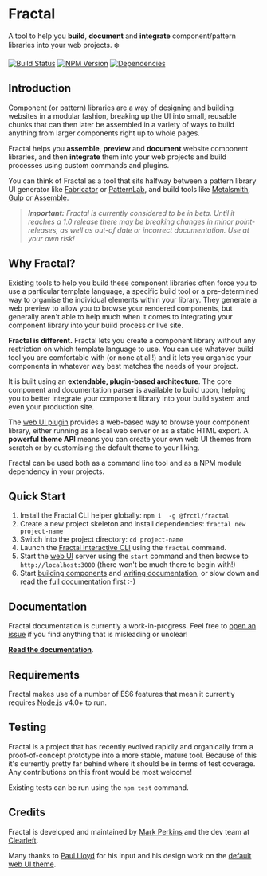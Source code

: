 # Fractal

A tool to help you **build**, **document** and **integrate** component/pattern libraries into your web projects. :snowflake:

[![Build Status](https://img.shields.io/travis/frctl/fractal.svg?style=flat-square)](https://travis-ci.org/frctl/fractal)
[![NPM Version](https://img.shields.io/npm/v/@frctl/fractal.svg?style=flat-square)](https://www.npmjs.com/package/@frctl/fractal)
[![Dependencies](https://img.shields.io/david/frctl/fractal.svg?style=flat-square)](https://david-dm.org/frctl/fractal)


## Introduction

Component (or pattern) libraries are a way of designing and building websites in a modular fashion, breaking up the UI into small, reusable chunks that can then later be assembled in a variety of ways to build anything from larger components right up to whole pages.

Fractal helps you **assemble**, **preview** and **document** website component libraries, and then **integrate** them into your web projects and build processes using custom commands and plugins.

You can think of Fractal as a tool that sits halfway between a pattern library UI generator like [Fabricator](https://fbrctr.github.io) or [PatternLab](http://patternlab.io), and build tools like [Metalsmith](http://metalsmith.io), [Gulp](http://gulpjs.com) or [Assemble](https://github.com/assemble/assemble/).

> _**Important:** Fractal is currently considered to be in beta. Until it reaches a 1.0 release there may be breaking changes in minor point-releases, as well as out-of date or incorrect documentation. Use at your own risk!_

## Why Fractal?

Existing tools to help you build these component libraries often force you to use a particular template language, a specific build tool or a pre-determined way to organise the individual elements within your library. They generate a web preview to allow you to browse your rendered components, but generally aren't able to help much when it comes to integrating your component library into your build process or live site.

**Fractal is different.** Fractal lets you create a component library without any restriction on which template language to use. You can use whatever build tool you are comfortable with (or none at all!) and it lets you organise your components in whatever way best matches the needs of your project.

It is built using an **extendable, plugin-based architecture**. The core component and documentation parser is available to build upon, helping you to better integrate your component library into your build system and even your production site.

The [web UI plugin](/docs/web/overview.md) provides a web-based way to browse your component library, either running as a local web server or as a static HTML export. A **powerful theme API** means you can create your own web UI themes from scratch or by customising the default theme to your liking.

Fractal can be used both as a command line tool and as a NPM module dependency in your projects.

## Quick Start

1. Install the Fractal CLI helper globally: `npm i  -g @frctl/fractal`
2. Create a new project skeleton and install dependencies: `fractal new project-name`
3. Switch into the project directory: `cd project-name`
4. Launch the [Fractal interactive CLI](/docs/commands.md) using the `fractal` command.
5. Start the [web UI](/docs/web/overview.md) server using the `start` command and then browse to `http://localhost:3000` (there won't be much there to begin with!)
6. Start [building components](/docs/guides/creating-components.md) and [writing documentation](/docs/documentation/overview.md), or slow down and read the [full documentation](/docs/README.md) first :-)

## Documentation

Fractal documentation is currently a work-in-progress. Feel free to [open an issue](https://github.com/frctl/fractal/issues) if you find anything that is misleading or unclear!

[**Read the documentation**](/docs/README.md).

## Requirements

Fractal makes use of a number of ES6 features that mean it currently requires [Node.js](https://nodejs.org) v4.0+ to run.

## Testing

Fractal is a project that has recently evolved rapidly and organically from a proof-of-concept prototype into a more stable, mature tool. Because of this it's currently pretty far behind where it should be in terms of test coverage. Any contributions on this front would be most welcome!

Existing tests can be run using the `npm test` command.

## Credits

Fractal is developed and maintained by [Mark Perkins](http://github.com/allmarkedup) and the dev team at [Clearleft](http://clearleft.com).

Many thanks to [Paul Lloyd](https://twitter.com/paulrobertlloyd) for his input and his design work on the [default web UI theme](https://github.com/frctl/mandelbrot).
